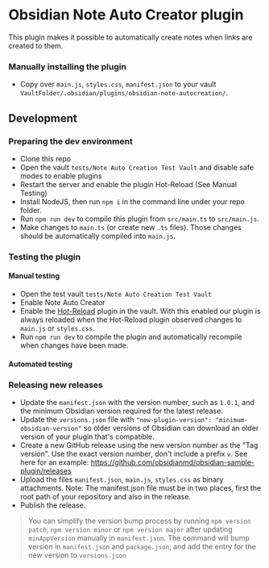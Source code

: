 # Obsidian Note Auto Creator plugin

This plugin makes it possible to automatically create notes when links are created to them.

### Manually installing the plugin

- Copy over `main.js`, `styles.css`, `manifest.json` to your vault `VaultFolder/.obsidian/plugins/obsidian-note-autocreation/`.

## Development

### Preparing the dev environment
- Clone this repo
- Open the vault `tests/Note Auto Creation Test Vault` and disable safe modes to enable plugins
- Restart the server and enable the plugin Hot-Reload (See Manual Testing)
- Install NodeJS, then run `npm i` in the command line under your repo folder.
- Run `npm run dev` to compile this plugin from `src/main.ts` to `src/main.js`.
- Make changes to `main.ts` (or create new `.ts` files). Those changes should be automatically compiled into `main.js`.

### Testing the plugin

#### Manual testing
- Open the test vault `tests/Note Auto Creation Test Vault`
- Enable Note Auto Creator
- Enable the [Hot-Reload](https://github.com/pjeby/hot-reload) plugin in the vault. With this enabled our plugin is always reloaded when the Hot-Reload plugin observed changes to `main.js` or `styles.css`. 
- Run `npm run dev` to compile the plugin and automatically recompile when changes have been made.

#### Automated testing


### Releasing new releases

- Update the `manifest.json` with the version number, such as `1.0.1`, and the minimum Obsidian version required for the latest release.
- Update the `versions.json` file with `"new-plugin-version": "minimum-obsidian-version"` so older versions of Obsidian can download an older version of your plugin that's compatible.
- Create a new GitHub release using the new version number as the "Tag version". Use the exact version number, don't include a prefix `v`. See here for an example: https://github.com/obsidianmd/obsidian-sample-plugin/releases
- Upload the files `manifest.json`, `main.js`, `styles.css` as binary attachments. Note: The manifest.json file must be in two places, first the root path of your repository and also in the release.
- Publish the release.

> You can simplify the version bump process by running `npm version patch`, `npm version minor` or `npm version major` after updating `minAppVersion` manually in `manifest.json`.
> The command will bump version in `manifest.json` and `package.json`, and add the entry for the new version to `versions.json`
